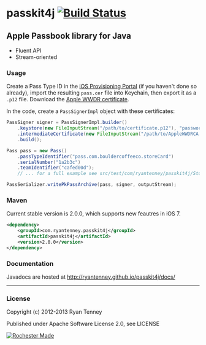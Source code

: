 # passkit4j [![Build Status](https://secure.travis-ci.org/ryantenney/passkit4j.png?branch=master)](https://travis-ci.org/ryantenney/passkit4j)

## Apple Passbook library for Java

 - Fluent API
 - Stream-oriented

### Usage

Create a Pass Type ID in the [iOS Provisioning Portal](https://developer.apple.com/ios/manage/passtypeids/index.action) (if you haven't done so already), import the resulting `pass.cer` file into Keychain, then export it as a `.p12` file. Download the [Apple WWDR certificate](http://developer.apple.com/certificationauthority/AppleWWDRCA.cer).

In the code, create a `PassSignerImpl` object with these certificates:

```java
PassSigner signer = PassSignerImpl.builder()
	.keystore(new FileInputStream("/path/to/certificate.p12"), "password")
	.intermediateCertificate(new FileInputStream("/path/to/AppleWWDRCA.cer"))
	.build();

Pass pass = new Pass()
	.passTypeIdentifier("pass.com.bouldercoffeeco.storeCard")
	.serialNumber("1a2b3c")
	.teamIdentifier("cafed00d");
	// ... for a full example see src/test/com/ryantenney/passkit4j/StoreCardExample.java

PassSerializer.writePkPassArchive(pass, signer, outputStream);
```

### Maven

Current stable version is 2.0.0, which supports new feautres in iOS 7.

```xml
<dependency>
	<groupId>com.ryantenney.passkit4j</groupId>
	<artifactId>passkit4j</artifactId>
	<version>2.0.0</version>
</dependency>
```

### Documentation

Javadocs are hosted at http://ryantenney.github.io/passkit4j/docs/

---

### License

Copyright (c) 2012-2013 Ryan Tenney

Published under Apache Software License 2.0, see LICENSE

[![Rochester Made](http://rochestermade.com/media/images/rochester-made-dark-on-light.png)](http://rochestermade.com)
